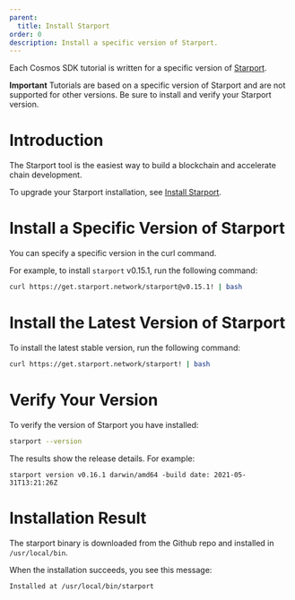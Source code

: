 ```yaml
---
parent:
  title: Install Starport
order: 0
description: Install a specific version of Starport.
---
```


Each Cosmos SDK tutorial is written for a specific version of [Starport](https://docs.starport.network/). 

**Important** Tutorials are based on a specific version of Starport and are not supported for other versions. Be sure to install and verify your Starport version. 

# Introduction 

The Starport tool is the easiest way to build a blockchain and accelerate chain development.

To upgrade your Starport installation, see [Install Starport](https://docs.starport.network/intro/install.html).

# Install a Specific Version of Starport

You can specify a specific version in the curl command.

For example, to install `starport` v0.15.1, run the following command:

```sh
curl https://get.starport.network/starport@v0.15.1! | bash
```

# Install the Latest Version of Starport

To install the latest stable version, run the following command:

```sh
curl https://get.starport.network/starport! | bash
```

# Verify Your Version 

To verify the version of Starport you have installed:

```sh
starport --version
```
The results show the release details. For example:

```code
starport version v0.16.1 darwin/amd64 -build date: 2021-05-31T13:21:26Z
```

# Installation Result

The starport binary is downloaded from the Github repo and installed in `/usr/local/bin`. 

When the installation succeeds, you see this message:

```
Installed at /usr/local/bin/starport
```




